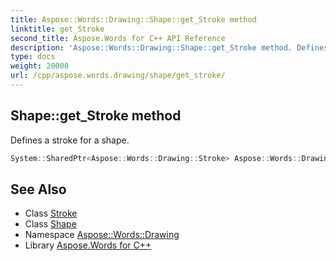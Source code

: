 ```yaml
---
title: Aspose::Words::Drawing::Shape::get_Stroke method
linktitle: get_Stroke
second_title: Aspose.Words for C++ API Reference
description: 'Aspose::Words::Drawing::Shape::get_Stroke method. Defines a stroke for a shape in C++.'
type: docs
weight: 20000
url: /cpp/aspose.words.drawing/shape/get_stroke/
---
```

## Shape::get_Stroke method


Defines a stroke for a shape.

```cpp
System::SharedPtr<Aspose::Words::Drawing::Stroke> Aspose::Words::Drawing::Shape::get_Stroke()
```

## See Also

* Class [Stroke](../../stroke/)
* Class [Shape](../)
* Namespace [Aspose::Words::Drawing](../../)
* Library [Aspose.Words for C++](../../../)
